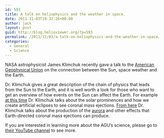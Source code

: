 ```yaml
---
id: 593
title: A talk on heliophysics and the weather in space.
date: 2011-11-03T19:32:26+00:00
author: jack
layout: post
guid: http://blog.helioviewer.org/?p=593
permalink: /2011/11/03/a-talk-on-heliophysics-and-the-weather-in-space/
categories:
  - General
  - Science
---
```

NASA astrophysicist James Klimchuk recently gave a talk to the [American Geophysical Union](www.agu.org) on the connection between the Sun, space weather and the Earth.



Dr. Klimchuk gives a great description of the chain of physics that leads from the Sun to the Earth, and it is well worth a look for those who want to get an overview of how events on the Sun can affect the Earth. For example [at this time](http://www.youtube.com/watch?feature=player_detailpage&v=yOag-1yQQxM#t=1278s) Dr. Klimchuk talks about the solar prominences and how we create artificial eclipses to see coronal mass ejections. [From here](http://www.youtube.com/watch?feature=player_detailpage&v=yOag-1yQQxM#t=1593s) Dr. Klimchuk talks about the production of the [aurora](https://helioviewer-project.github.io/2011/09/22/amazing-aurora-as-seen-from-the-international-space-station/) and other effects that Earth-directed coronal mass ejections can produce.

If you are interested in learning more about the AGU&#8217;s science, please go to [their YouTube channel](http://www.youtube.com/user/AGUvideos) to see more.

